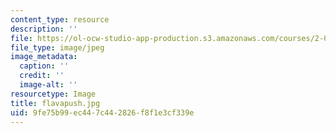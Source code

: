 ```yaml
---
content_type: resource
description: ''
file: https://ol-ocw-studio-app-production.s3.amazonaws.com/courses/2-00b-toy-product-design-spring-2008/9fe75b99ec447c442826f8f1e3cf339e_flavapush.jpg
file_type: image/jpeg
image_metadata:
  caption: ''
  credit: ''
  image-alt: ''
resourcetype: Image
title: flavapush.jpg
uid: 9fe75b99-ec44-7c44-2826-f8f1e3cf339e
---
```

